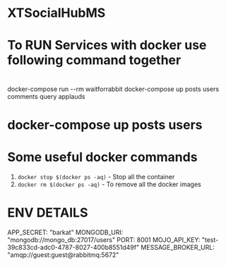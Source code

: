# XTSocialHubMS

# To RUN Services with docker use following command together

#

docker-compose run --rm waitforrabbit
docker-compose up posts users comments query applauds

# docker-compose up posts users

# Some useful docker commands

1. `docker stop $(docker ps -aq)` - Stop all the container
1. `docker rm $(docker ps -aq)` - To remove all the docker images

# ENV DETAILS

APP_SECRET: "barkat"
MONGODB_URI: "mongodb://mongo_db:27017/users"
PORT: 8001
MOJO_API_KEY: "test-39c833cd-adc0-4787-8027-400b8551d49f"
MESSAGE_BROKER_URL: "amqp://guest:guest@rabbitmq:5672"
